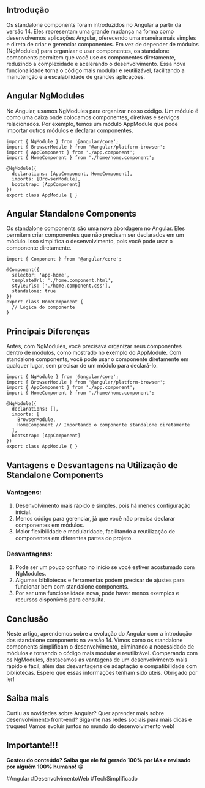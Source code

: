 ## Introdução

Os standalone components foram introduzidos no Angular a partir da versão 14. Eles representam uma grande mudança na forma como desenvolvemos aplicações Angular, oferecendo uma maneira mais simples e direta de criar e gerenciar componentes. Em vez de depender de módulos (NgModules) para organizar e usar componentes, os standalone components permitem que você use os componentes diretamente, reduzindo a complexidade e acelerando o desenvolvimento. Essa nova funcionalidade torna o código mais modular e reutilizável, facilitando a manutenção e a escalabilidade de grandes aplicações.

## Angular NgModules

No Angular, usamos NgModules para organizar nosso código. Um módulo é como uma caixa onde colocamos componentes, diretivas e serviços relacionados. Por exemplo, temos um módulo AppModule que pode importar outros módulos e declarar componentes.

```
import { NgModule } from '@angular/core';
import { BrowserModule } from '@angular/platform-browser';
import { AppComponent } from './app.component';
import { HomeComponent } from './home/home.component';

@NgModule({
  declarations: [AppComponent, HomeComponent],
  imports: [BrowserModule],
  bootstrap: [AppComponent]
})
export class AppModule { }
```
## Angular Standalone Components

Os standalone components são uma nova abordagem no Angular. Eles permitem criar componentes que não precisam ser declarados em um módulo. Isso simplifica o desenvolvimento, pois você pode usar o componente diretamente.

```
import { Component } from '@angular/core';

@Component({
  selector: 'app-home',
  templateUrl: './home.component.html',
  styleUrls: ['./home.component.css'],
  standalone: true
})
export class HomeComponent {
  // Lógica do componente
}
```
## Principais Diferenças
Antes, com NgModules, você precisava organizar seus componentes dentro de módulos, como mostrado no exemplo do AppModule. Com standalone components, você pode usar o componente diretamente em qualquer lugar, sem precisar de um módulo para declará-lo.

```
import { NgModule } from '@angular/core';
import { BrowserModule } from '@angular/platform-browser';
import { AppComponent } from './app.component';
import { HomeComponent } from './home/home.component';

@NgModule({
  declarations: [],
  imports: [
    BrowserModule,
    HomeComponent // Importando o componente standalone diretamente
  ],
  bootstrap: [AppComponent]
})
export class AppModule { }
```

## Vantagens e Desvantagens na Utilização de Standalone Components

### Vantagens:

1. Desenvolvimento mais rápido e simples, pois há menos configuração inicial.
1. Menos código para gerenciar, já que você não precisa declarar componentes em módulos.
1. Maior flexibilidade e modularidade, facilitando a reutilização de componentes em diferentes partes do projeto.

### Desvantagens:

1. Pode ser um pouco confuso no início se você estiver acostumado com NgModules.
1. Algumas bibliotecas e ferramentas podem precisar de ajustes para funcionar bem com standalone components.
1. Por ser uma funcionalidade nova, pode haver menos exemplos e recursos disponíveis para consulta.

## Conclusão

Neste artigo, aprendemos sobre a evolução do Angular com a introdução dos standalone components na versão 14. Vimos como os standalone components simplificam o desenvolvimento, eliminando a necessidade de módulos e tornando o código mais modular e reutilizável. Comparando com os NgModules, destacamos as vantagens de um desenvolvimento mais rápido e fácil, além das desvantagens de adaptação e compatibilidade com bibliotecas. Espero que essas informações tenham sido úteis. Obrigado por ler!

## Saiba mais

Curtiu as novidades sobre Angular? Quer aprender mais sobre desenvolvimento front-end? Siga-me nas redes sociais para mais dicas e truques! Vamos evoluir juntos no mundo do desenvolvimento web!

## Importante!!!

**Gostou do conteúdo? Saiba que ele foi gerado 100% por IAs e revisado por alguém 100% humano!** 😁

#Angular #DesenvolvimentoWeb #TechSimplificado